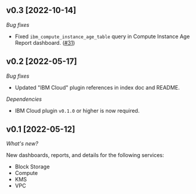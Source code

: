 ## v0.3 [2022-10-14]

_Bug fixes_

- Fixed `ibm_compute_instance_age_table` query in Compute Instance Age Report dashboard. ([#31](https://github.com/turbot/steampipe-mod-ibm-insights/pull/31))

## v0.2 [2022-05-17]

_Bug fixes_

- Updated "IBM Cloud" plugin references in index doc and README.

_Dependencies_

- IBM Cloud plugin `v0.1.0` or higher is now required.

## v0.1 [2022-05-12]

_What's new?_

New dashboards, reports, and details for the following services:
- Block Storage
- Compute
- KMS
- VPC
